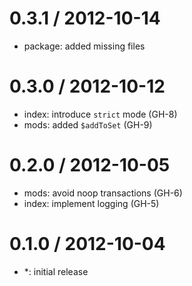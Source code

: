 
0.3.1 / 2012-10-14
==================

  * package: added missing files

0.3.0 / 2012-10-12
==================

  * index: introduce `strict` mode (GH-8)
  * mods: added `$addToSet` (GH-9)

0.2.0 / 2012-10-05
==================

  * mods: avoid noop transactions (GH-6)
  * index: implement logging (GH-5)

0.1.0 / 2012-10-04
==================

  * *: initial release
